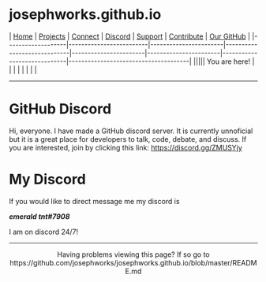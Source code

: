 # josephworks.github.io

| [Home](README.md) | [Projects](PROJECTS.md) | [Connect](CONNECT.md) | [Discord](DISCORD.md) | [Support](SUPPORT.md) | [Contribute](CONTRIBUTE.md) | [Our GitHub](http://github.com/josephworks) |
|-------------------|-------------------------|-----------------------|-----------------------------|-----------------------|-----------------------|-----------------------------|--------------------------------------|
||||| You are here!     |                         |                       |                             |                       |                       |                             |                                      |

------

# GitHub Discord

Hi, everyone.
I have made a GitHub discord server. It is currently unnoficial but it is a great place for developers to talk, code, debate, and discuss.
If you are interested, join by clicking this link: https://discord.gg/ZMUSYjy

# My Discord

If you would like to direct message me my discord is 

***emerald tnt#7908***

I am on discord 24/7!

------

<p align="center">Having problems viewing this page? If so go to https://github.com/josephworks/josephworks.github.io/blob/master/README.md </p>
